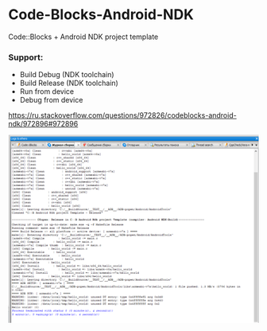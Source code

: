 # Code-Blocks-Android-NDK
Code::Blocks + Android NDK project template

### Support:

- Build Debug (NDK toolchain)
- Build Release (NDK toolchain)
- Run from device
- Debug from device

https://ru.stackoverflow.com/questions/972826/codeblocks-android-ndk/972896#972896

![Build and Run NDK Hello Word screen](img/Image10.png)
